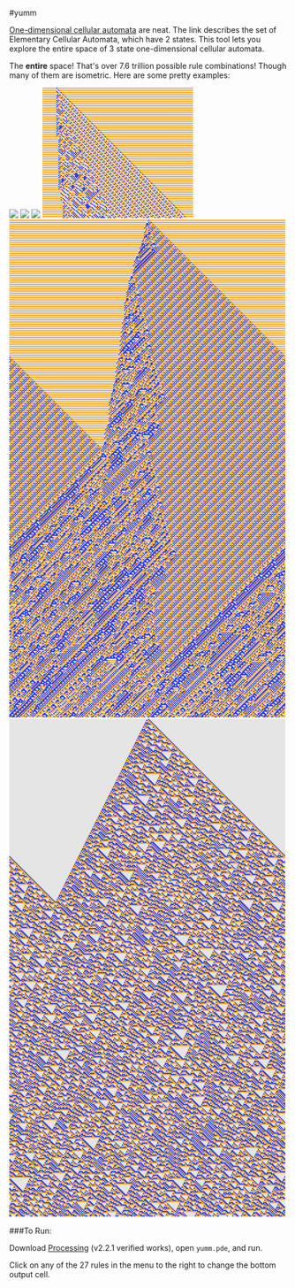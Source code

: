 #yumm

[One-dimensional cellular automata](http://mathworld.wolfram.com/ElementaryCellularAutomaton.html) are neat.
The link describes the set of Elementary Cellular Automata, which have 2 states.
This tool lets you explore the entire space of 3 state one-dimensional cellular automata.

The **entire** space!  That's over 7.6 trillion possible rule combinations!  Though many of them are isometric.
Here are some pretty examples:

![](yumm/example/7601533564397.tif)
![](yumm/example/3701415564543.tif)
![](yumm/example/3701415564555.tif)
![](yumm/example/220211201112112212111200000.tif)
![](yumm/example/220210011112102212111210020.tif)
![](yumm/example/020210111111122212111220020.tif)

###To Run:

Download [Processing](https://processing.org/download/?processing) (v2.2.1 verified works), open `yumm.pde`, and run.

Click on any of the 27 rules in the menu to the right to change the bottom output cell.

